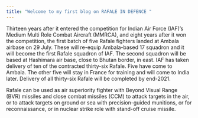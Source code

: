 ```yaml
---
title: "Welcome to my first blog on RAFALE IN DEFENCE "
---
```

Thirteen years after it entered the competition for Indian Air Force (IAF)’s Medium Multi Role Combat Aircraft (MMRCA), and eight years after it won the competition, the first batch of five Rafale fighters landed at Ambala airbase on 29 July. These will re-equip Ambala-based 17 squadron and it will become the first Rafale squadron of IAF. The second squadron will be based at Hashimara air base, close to Bhutan border, in east. IAF has taken delivery of ten of the contracted thirty-six Rafale. Five have come to Ambala. The other five will stay in France for training and will come to India later. Delivery of all thirty-six Rafale will be completed by end-2021.

Rafale can be used as air superiority fighter with Beyond Visual Range (BVR) missiles and close combat missiles (CCM) to attack targets in the air, or to attack targets on ground or sea with precision-guided munitions, or for reconnaissance, or in nuclear strike role with stand-off cruise missile.

